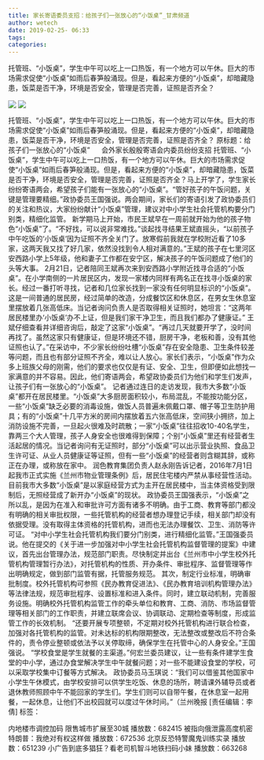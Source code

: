 ```yaml
---
title: 家长寄语委员支招：给孩子们一张放心的“小饭桌”_甘肃频道
author: wetech
date: 2019-02-25- 06:33
tags: 
categories: 
---
```

托管班、“小饭桌”，学生中午可以吃上一口热饭，有一个地方可以午休。巨大的市场需求促使“小饭桌”如雨后春笋般涌现。但是，看起来方便的“小饭桌”，却暗藏隐患，饭菜是否干净，环境是否安全，管理是否完善，证照是否齐全？
<!-- more -->
                
<img align="center" border="0" src="http://p2.ifengimg.com/fck/2019_09/5721136e41ca0fe_w400_h280.jpg" />
                
<img align="center" border="0" src="http://p2.ifengimg.com/a/2016/0810/204c433878d5cf9size1_w16_h16.png" />
                
            
托管班、“小饭桌”，学生中午可以吃上一口热饭，有一个地方可以午休。巨大的市场需求促使“小饭桌”如雨后春笋般涌现。但是，看起来方便的“小饭桌”，却暗藏隐患，饭菜是否干净，环境是否安全，管理是否完善，证照是否齐全？
原标题：给孩子们一张放心的“小饭桌”
     会外家长殷殷寄语会内委员纷纷支招
托管班、“小饭桌”，学生中午可以吃上一口热饭，有一个地方可以午休。巨大的市场需求促使“小饭桌”如雨后春笋般涌现。但是，看起来方便的“小饭桌”，却暗藏隐患，饭菜是否干净，环境是否安全，管理是否完善，证照是否齐全？马上开学了，学生家长纷纷寄语两会，希望孩子们能有一张放心的“小饭桌”。“管好孩子的午饭问题，关键是管理要精细。”政协委员王国强说。两会期间，家长们的寄语引发了政协委员们的关注和热议，大家纷纷献计“小饭桌”管理，建议对中小学生社会托管机构要分门别类，精细化监管。
新学期马上开始，市民王斌早在一周前就开始为他的孩子物色“小饭桌”了。“不好找，可以说非常难找。”谈起找寻结果王斌直摇头，“以前孩子中午吃饭的‘小饭桌’因为证照不齐全关门了。放寒假前我就在学校附近看了10多家，这两天我又找了好几家，依然没找到令人相对满意的。”王斌的孩子在七里河区安西路小学上5年级，他和妻子工作都在安宁区，解决孩子的午饭问题成了他们的头等大事。
2月21日，记者陪同王斌再次来到安西路小学附近找寻合适的“小饭桌”。在小学南侧的一片居民区内，发现一家楼内同样有两名正在找寻小饭桌的家长。经过一番打听寻找，记者和几位家长找到一家没有任何明显标识的“小饭桌”。这是一间普通的居民房，经过简单的改造，分成餐饮区和休息区，在男女生休息室里摆放着几张高低床。当记者询问负责人是否取得相关证照时，她坦言：“这两年居民楼里办‘小饭桌’办不上证，但是我们家干净卫生，而且我们都办了健康证。”
王斌仔细查看并详细咨询后，敲定了这家“小饭桌”。“再过几天就要开学了，没时间再找了。虽然这家只有健康证，但是环境还不错，厨房干净，老板和善，没有其他证照也认了。”在采访中，不少家长纷纷吐槽“小饭桌”存在安全隐患、卫生条件较差等问题，而且也有部分证照不齐全，难以让人放心。家长们表示，“小饭桌”作为众多上班族父母的刚需，他们的要求也仅仅是有证、安全、卫生，但即便如此想找一家满意的并不容易。因此，他们寄语两会，希望政协委员们为他们和学生们发声，让孩子们有一张放心的“小饭桌”。
记者通过连日的走访发现，我市大多数“小饭桌”都开在居民楼里。“小饭桌”大多厨房面积较小，布局混乱，不能按功能分区，一些“小饭桌”缺乏必要的消毒设施，做饭人员普遍未佩戴口罩、帽子等卫生防护用具；有的“小饭桌”十几平方米的房间内摆放着五六张高低床，空间狭小拥挤，加上消防设施不完善，一旦起火很难及时疏散；一家“小饭桌”往往招收10-40名学生，靠两三个大人管理，孩子人身安全也很难得到保障；个别“小饭桌”里还有经营者生活起居的情况。当记者询问有无证照时，部分“小饭桌”可以出示营业执照、食品卫生许可证、从业人员健康证等证照，但有一些“小饭桌”的经营者则含糊其辞，或称正在办理，或称放在家中。
润色教育集团负责人赵永刚告诉记者，2016年7月1日起我市正式实施《兰州市物业管理条例》后，居民住宅楼内严禁从事经营性活动。目前我市大多数“小饭桌”是以家庭经营方式为主开在居民楼中，当主体资格受到限制后，无照经营成了新开办“小饭桌”的现状。
政协委员王国强表示，“小饭桌”之所以乱，是因为在准入和审批许可方面有诸多不明确。由于工商、教育等部门都没有明确的相关审批权限，一些托管机构的经营者想办理登记手续，相关部门却没有依据受理。没有取得主体资格的托管机构，进而也无法办理餐饮、卫生、消防等许可证。
“对中小学生社会托管机构我们要分门别类，进行精细化监管。”王国强委员说。他在提交的《关于进一步加强对中小学生社会托管机构监督管理的提案》中建议，首先出台管理办法，规范部门职责。尽快制定并出台《兰州市中小学生校外托管机构管理暂行办法》，对托管机构的性质、开办条件、审批程序、监督管理等作出明确规定，做到部门监管有据，托管服务规范。
其次，制定行业标准，明确审批制度。校外托管机构可参照《民办教育促进法》、《民办教育培训机构管理办法》等法律法规，规范审批程序、设置标准和进入条件。同时，建立联动机制，完善服务设施。明确校外托管机构监管工作的牵头单位和教育、工商、消防、市场监督管理等相关部门的工作职责，并建立联席会议、协调联动、定期检查等制度，形成监管工作的长效机制。
“还要开展专项整顿，不定期对校外托管机构进行联合检查，加强对各托管机构的监管。对未达标的机构限期整改，无法整改或整改后不符合条件的，责令停业整顿或依法予以关停取缔，确保学生在托管中心的人身安全。”王国强说。
“学校食堂是学生就餐的主渠道。”何宏兰委员建议，让一些有条件建学生食堂的中小学，通过办食堂解决学生中午就餐问题；对一些不能建设食堂的学校，可以采取学校集中订餐等方式解决。
政协委员马玉琪说：“我们可以借鉴其他国家中小学生午休模式，由学校安排可以供学生吃饭、休息的场所，聘请课外辅导员或者退休教师照顾中午不能回家的学生们。学生们则可以自带午餐，在休息室一起用餐，一起休息，让他们不出校园就可以度过午休时间。”（兰州晚报
[责任编辑：李倩]
标签：
 
 
 
             
内地楼市调控加码 限售城市扩展至30城
播放数：682415
被指向俄泄露高度机密 特朗普：我绝对有权这样做
播放数：672536
北京反恐特警魔鬼训练实录
播放数：651239
小广告到底多猖狂？看老司机智斗地铁扫码小妹
播放数：663268
